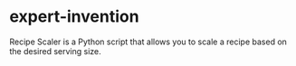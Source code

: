 # expert-invention
Recipe Scaler is a Python script that allows you to scale a recipe based on the desired serving size.
